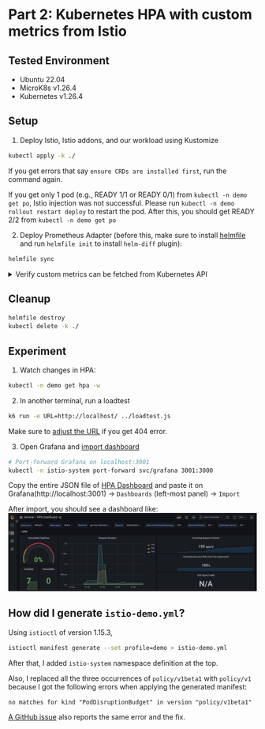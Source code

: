 # Part 2: Kubernetes HPA with custom metrics from Istio

## Tested Environment

* Ubuntu 22.04
* MicroK8s v1.26.4
* Kubernetes v1.26.4


## Setup

1. Deploy Istio, Istio addons, and our workload using Kustomize
```sh
kubectl apply -k ./
```

If you get errors that say `ensure CRDs are installed first`, run the command again.

If you get only 1 pod (e.g., READY 1/1 or READY 0/1) from `kubectl -n demo get po`, Istio injection was not successful.
Please run `kubectl -n demo rollout restart deploy` to restart the pod.
After this, you should get READY 2/2 from `kubectl -n demo get po`

2. Deploy Prometheus Adapter (before this, make sure to install [helmfile](https://github.com/helmfile/helmfile) and run `helmfile init` to install `helm-diff` plugin):
```sh
helmfile sync
```

<details>
<summary> Verify custom metrics can be fetched from Kubernetes API </summary>

1. `requests_per_second`
```sh
kubectl get --raw /apis/custom.metrics.k8s.io/v1beta1/namespaces/demo/services/go-cpu-intensive/requests_per_second
```

The output should look like:
```json
{
  "kind": "MetricValueList",
  "apiVersion": "custom.metrics.k8s.io/v1beta1",
  "metadata": {},
  "items": [
    {
      "describedObject": {
        "kind": "Service",
        "namespace": "demo",
        "name": "go-cpu-intensive",
        "apiVersion": "/v1"
      },
      "metricName": "requests_per_second",
      "timestamp": "2023-06-04T02:26:01Z",
      "value": "3171m",
      "selector": null
    }
  ]
}
```

2. `request_duration_seconds_90ile`
```sh
kubectl get --raw /apis/custom.metrics.k8s.io/v1beta1/namespaces/demo/deployments/go-cpu-intensive/request_duration_seconds_90ile
```

The output should look like:
```json
{
  "kind": "MetricValueList",
  "apiVersion": "custom.metrics.k8s.io/v1beta1",
  "metadata": {},
  "items": [
    {
      "describedObject": {
        "kind": "Deployment",
        "namespace": "demo",
        "name": "go-cpu-intensive",
        "apiVersion": "apps/v1"
      },
      "metricName": "request_duration_seconds_90ile",
      "timestamp": "2023-06-04T02:25:15Z",
      "value": "0",
      "selector": null
    }
  ]
}
```

</details>


## Cleanup

```sh
helmfile destroy
kubectl delete -k ./
```


## Experiment

1. Watch changes in HPA:
```sh
kubectl -n demo get hpa -w
```

2. In another terminal, run a loadtest
```sh
k6 run -e URL=http://localhost/ ../loadtest.js
```
Make sure to [adjust the URL](https://github.com/ryojp/istio-observability#curl-localhost-hangs) if you get 404 error.

3. Open Grafana and [import dashboard](https://grafana.com/docs/grafana/latest/dashboards/manage-dashboards/#import-a-dashboard)
```sh
# Port-forward Grafana on localhost:3001
kubectl -n istio-system port-forward svc/grafana 3001:3000
```
Copy the entire JSON file of [HPA Dashboard](./hpa_dashboard.json) and paste it on Grafana(http://localhost:3001) -> `Dashboards` (left-most panel) -> `Import`

After import, you should see a dashboard like:
![HPA Dashboard](../assets/hpa-grafana.png)


## How did I generate `istio-demo.yml`?

Using `istioctl` of version 1.15.3,
```sh
istioctl manifest generate --set profile=demo > istio-demo.yml
```

After that, I added `istio-system` namespace definition at the top.

Also, I replaced all the three occurrences of `policy/v1beta1` with `policy/v1` because I got the following errors when applying the generated manifest:
```
no matches for kind "PodDisruptionBudget" in version "policy/v1beta1"
```

[A GitHub issue](https://github.com/kubernetes-sigs/metrics-server/issues/1104) also reports the same error and the fix.
